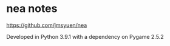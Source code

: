 # nea notes 
https://github.com/jmsyuen/nea

Developed in Python 3.9.1 with a dependency on Pygame 2.5.2 
